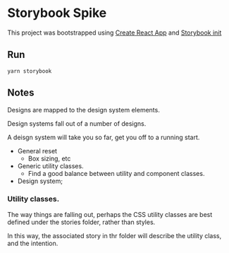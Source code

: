 # Storybook Spike

This project was bootstrapped using [Create React App](https://github.com/facebook/create-react-app) and
[Storybook init](https://storybook.js.org/docs/react/get-started/install)

## Run
```
yarn storybook
```

## Notes

Designs are mapped to the design system elements.

Design systems fall out of a number of designs.

A deisgn system will take you so far, get you off to a running start.

* General reset
  * Box sizing, etc
* Generic utility classes.
  * Find a good balance between utility and component classes.
* Design system;

### Utility classes.

The way things are falling out, perhaps the CSS utility classes are best defined under the stories
folder, rather than styles.

In this way, the associated story in thr folder will describe the utility class, and the intention.
